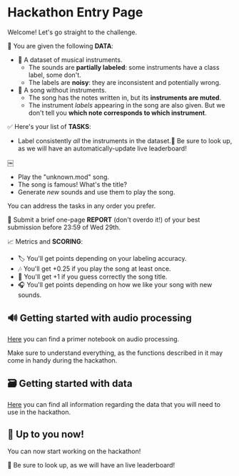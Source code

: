 # Hackathon Entry Page

Welcome! Let's go straight to the challenge.

📂 You are given the following **DATA**:

- 🎺 A dataset of musical instruments.
  - The sounds are **partially labeled**: some instruments have a class label, some don't.
  - The labels are **noisy**: they are inconsistent and potentially wrong.
- 🎼 A song without instruments.
  - The song has the notes written in, but its **instruments are muted**.
  - The instrument *labels* appearing in the song are also given. But we don't tell you **which note corresponds to which instrument**.

✅ Here's your list of **TASKS**:

- Label consistently *all* the instruments in the dataset.🏁 Be sure to look up, as we will have an automatically-update live leaderboard!

￼

- Play the "unknown.mod" song.
- The song is famous! What's the title?
- Generate *new* sounds and use them to play the song.

You can address the tasks in any order you prefer.

📄 Submit a brief one-page **REPORT** (don't overdo it!) of your best submission before 23:59 of Wed 29th.

📈 Metrics and **SCORING**:

- 🏷️ You'll get points depending on your labeling accuracy.
- 🎶 You'll get +0.25 if you play the song at least once.
- 🤩 You'll get +1 if you guess correctly the song title.
- 🎧 You'll get points depending on how we like your song with new sounds.

## 🔊 Getting started with audio processing

[Here](https://github.com/ML-MSAI-2024-hackathon/audio-processing-starter-kit) you can find a primer notebook on audio processing.

Make sure to understand everything, as the functions described in it may come in handy during the hackathon.

## 🗃️ Getting started with data

[Here](https://github.com/ML-MSAI-2024-hackathon/data-starter-kit) you can find all information regarding the data that you will need to use in the hackathon.

## 🚀 Up to you now!

You can now start working on the hackathon!

🏁 Be sure to look up, as we will have an live leaderboard! 
